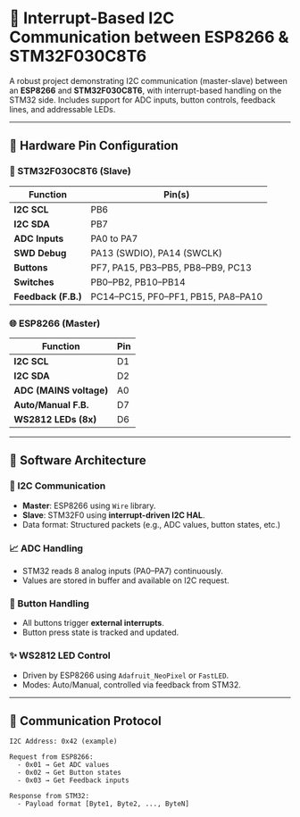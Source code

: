 # 🚀 Interrupt-Based I2C Communication between ESP8266 & STM32F030C8T6

A robust project demonstrating I2C communication (master-slave) between an **ESP8266** and **STM32F030C8T6**, with interrupt-based handling on the STM32 side. Includes support for ADC inputs, button controls, feedback lines, and addressable LEDs.

---

## 📌 Hardware Pin Configuration

### 🧠 STM32F030C8T6 (Slave)

| Function           | Pin(s)         |
|--------------------|----------------|
| **I2C SCL**         | PB6            |
| **I2C SDA**         | PB7            |
| **ADC Inputs**      | PA0 to PA7     |
| **SWD Debug**       | PA13 (SWDIO), PA14 (SWCLK) |
| **Buttons**         | PF7, PA15, PB3–PB5, PB8–PB9, PC13 |
| **Switches**        | PB0–PB2, PB10–PB14 |
| **Feedback (F.B.)** | PC14–PC15, PF0–PF1, PB15, PA8–PA10 |

### 🌐 ESP8266 (Master)

| Function              | Pin   |
|------------------------|-------|
| **I2C SCL**            | D1    |
| **I2C SDA**            | D2    |
| **ADC (MAINS voltage)**| A0    |
| **Auto/Manual F.B.**   | D7    |
| **WS2812 LEDs (8x)**   | D6    |

---

## 🔧 Software Architecture

### 📲 I2C Communication
- **Master**: ESP8266 using `Wire` library.
- **Slave**: STM32F0 using **interrupt-driven I2C HAL**.
- Data format: Structured packets (e.g., ADC values, button states, etc.)

### 📈 ADC Handling
- STM32 reads 8 analog inputs (PA0–PA7) continuously.
- Values are stored in buffer and available on I2C request.

### 🧠 Button Handling
- All buttons trigger **external interrupts**.
- Button press state is tracked and updated.

### ✨ WS2812 LED Control
- Driven by ESP8266 using `Adafruit_NeoPixel` or `FastLED`.
- Modes: Auto/Manual, controlled via feedback from STM32.

---

## 📡 Communication Protocol

```text
I2C Address: 0x42 (example)

Request from ESP8266:
  - 0x01 → Get ADC values
  - 0x02 → Get Button states
  - 0x03 → Get Feedback inputs

Response from STM32:
  - Payload format [Byte1, Byte2, ..., ByteN]
